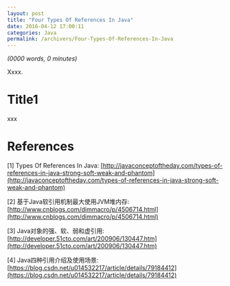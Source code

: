 ```yaml
---
layout: post
title: "Four Types Of References In Java"
date: 2016-04-12 17:00:11
categories: Java
permalink: /archivers/Four-Types-Of-References-In-Java
---
```


_(0000 words, 0 minutes)_

Xxxx.

<!--more-->

# Title1

xxx









# References

[1] Types Of References In Java: [http://javaconceptoftheday.com/types-of-references-in-java-strong-soft-weak-and-phantom](http://javaconceptoftheday.com/types-of-references-in-java-strong-soft-weak-and-phantom)

[2] 基于Java软引用机制最大使用JVM堆内存: [http://www.cnblogs.com/dimmacro/p/4506714.html](http://www.cnblogs.com/dimmacro/p/4506714.html)

[3] Java对象的强、软、弱和虚引用: [http://developer.51cto.com/art/200906/130447.htm](http://developer.51cto.com/art/200906/130447.htm)

[4] Java四种引用介绍及使用场景: [https://blog.csdn.net/u014532217/article/details/79184412](https://blog.csdn.net/u014532217/article/details/79184412)



